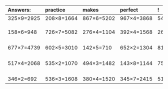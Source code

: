 | Answers: | practice | makes | perfect | ! |
| :--- | :--- | :--- | :--- | :--- |
| 325×9=2925 | 208×8=1664 | 867×6=5202 | 967×4=3868 | 545×2=1090 | 
|   |   |   |   |   | 
|   |   |   |   |   | 
|   |   |   |   |   | 
| 158×6=948 | 726×7=5082 | 276×4=1104 | 392×4=1568 | 268×5=1340 | 
|   |   |   |   |   | 
|   |   |   |   |   | 
|   |   |   |   |   | 
|   |   |   |   |   | 
| 677×7=4739 | 602×5=3010 | 142×5=710 | 652×2=1304 | 815×4=3260 | 
|   |   |   |   |   | 
|   |   |   |   |   | 
|   |   |   |   |   | 
|   |   |   |   |   | 
| 517×4=2068 | 535×2=1070 | 494×3=1482 | 143×8=1144 | 750×6=4500 | 
|   |   |   |   |   | 
|   |   |   |   |   | 
|   |   |   |   |   | 
|   |   |   |   |   | 
| 346×2=692 | 536×3=1608 | 380×4=1520 | 345×7=2415 | 516×3=1548 | 
